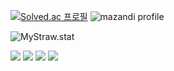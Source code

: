 [![Solved.ac 프로필](http://mazassumnida.wtf/api/v2/generate_badge?boj=kikongdosa)](https://solved.ac/kikongdosa)
![mazandi profile](http://mazandi.herokuapp.com/api?handle=kikongdosa&theme=dark)  


![MyStraw.stat](https://github-readme-stats.vercel.app/api?username=MyStraw&show_icons=true)

<img src="https://img.shields.io/badge/java-007396?style=for-the-badge&logo=java&logoColor=white"> <img src="https://img.shields.io/badge/springboot-6DB33F?style=for-the-badge&logo=springboot&logoColor=white"> <img src="https://img.shields.io/badge/mysql-4479A1?style=for-the-badge&logo=mysql&logoColor=white"> <img src="https://img.shields.io/badge/python-3776AB?style=for-the-badge&logo=python&logoColor=white">

